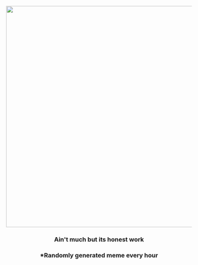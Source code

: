 <p align="center">
        <img src="https://i.redd.it/ezdscxwvwjn81.jpg" width="600" height="600">
        </p>
        <h3 align="center">Ain't much but its honest work</h3>
        <h3 align="center">*Randomly generated meme every hour</h3>
    